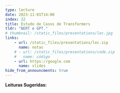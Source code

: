 ```yaml
---
type: lecture
date: 2023-11-01T14:00
index: 22
title: Estudo de Casos de Transformers
tldr: "BERT e GPT."
# thumbnail: /static_files/presentations/lec.jpg
links: 
    - url: /static_files/presentations/lec.zip
      name: notas
    # - url: /static_files/presentations/code.zip
    #   name: código
    - url: https://google.com
      name: slides
hide_from_announcments: true
---
```

**Leituras Sugeridas:**
